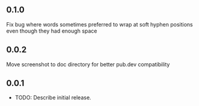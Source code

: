 ## 0.1.0

Fix bug where words sometimes preferred to wrap at soft hyphen positions even though they had enough space

## 0.0.2

Move screenshot to doc directory for better pub.dev compatibility

## 0.0.1

* TODO: Describe initial release.